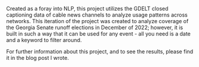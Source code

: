 Created as a foray into NLP, this project utilizes the GDELT closed captioning data of cable news channels to analyze usage patterns across networks. This iteration of the project was created to analyze coverage of the Georgia Senate runoff elections in December of 2022; however, it is built in such a way that it can be used for any event - all you need is a date and a keyword to filter around.

For further information about this project, and to see the results, please find it in the blog post I wrote.

